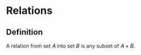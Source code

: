 # Relations

## Definition

A relation from set &#x1D434; into set &#x1D435; is any subset of &#x1D434; &#x00D7; &#x1D435;.